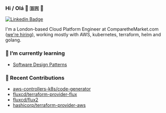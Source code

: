 ### Hi / Olá 👋 🇧🇷 🏴󠁧󠁢󠁳󠁣󠁴󠁿

[![Linkedin Badge](https://img.shields.io/badge/-philnichol-blue?style=flat&logo=Linkedin&logoColor=white&link=https://www.linkedin.com/in/phil-nichol-0aa14a55/)](https://www.linkedin.com/in/phil-nichol-0aa14a55/)

I'm a London-based Cloud Platform Engineer at ComparetheMarket.com ([we're hiring](https://www.bglgroup.co.uk/careers/search-and-apply?brand=comparethemarket.com)), working mostly with AWS, kubernetes, terraform, helm and golang.

<!--
**philnichol/philnichol** is a ✨ _special_ ✨ repository because its `README.md` (this file) appears on your GitHub profile.

Here are some ideas to get you started:

- 🔭 I’m currently working on ...
- 🌱 I’m currently learning ...
- 👯 I’m looking to collaborate on ...
- 🤔 I’m looking for help with ...
- 💬 Ask me about ...
- 📫 How to reach me: ...
- 😄 Pronouns: ...
- ⚡ Fun fact: ...
-->


### 🌱 I’m currently learning
- [Software Design Patterns](https://refactoring.guru/design-patterns)

### 🚀 Recent Contributions
- [aws-controllers-k8s/code-generator](https://github.com/aws-controllers-k8s/code-generator/commits?author=philnichol)
- [fluxcd/terraform-provider-flux](https://github.com/fluxcd/terraform-provider-flux/commits?author=philnichol)
- [fluxcd/flux2](https://github.com/fluxcd/flux2/commits?author=philnichol)
- [hashicorp/terraform-provider-aws](https://github.com/hashicorp/terraform-provider-aws/commits?author=philnichol)
